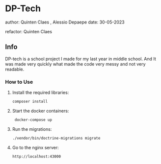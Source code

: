 # DP-Tech

author: Quinten Claes , Alessio Depaepe
date: 30-05-2023

refactor: Quinten Claes

## Info
DP-tech is a school project I made for my last year in middle school.
And It was made very quickly what made the code very messy and not very readable.


### How to Use

1. Install the required libraries:
   ```bash
   composer install
   ```
   
2. Start the docker containers:
   ```bash
    docker-compose up
    ```
   
3. Run the migrations:
   ```bash
   ./vendor/bin/doctrine-migrations migrate

   ```
4. Go to the nginx server:
   ```bash
   http://localhost:43000
   ```